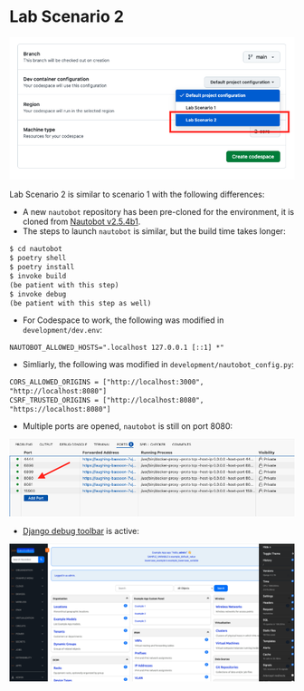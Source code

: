 # Lab Scenario 2

![scenario_2](images/scenario_2.png)

Lab Scenario 2 is similar to scenario 1 with the following differences: 

- A new `nautobot` repository has been pre-cloned for the environment, it is cloned from [Nautobot v2.5.4b1](https://github.com/nautobot/nautobot/). 
- The steps to launch `nautobot` is similar, but the build time takes longer: 

```
$ cd nautobot
$ poetry shell
$ poetry install
$ invoke build
(be patient with this step)
$ invoke debug
(be patient with this step as well)
```

- For Codespace to work, the following was modified in `development/dev.env`: 

```
NAUTOBOT_ALLOWED_HOSTS=".localhost 127.0.0.1 [::1] *"
```

- Simliarly, the following was modified in `development/nautobot_config.py`: 

```
CORS_ALLOWED_ORIGINS = ["http://localhost:3000", "http://localhost:8080"]
CSRF_TRUSTED_ORIGINS = ["http://localhost:8080", "https://localhost:8080"] 
```

- Multiple ports are opened, `nautobot` is still on port 8080: 

![port_8080](images/port_8080.png)

- [Django debug toolbar](https://django-debug-toolbar.readthedocs.io/en/latest/) is active: 

![django_debug_toolbar](images/django_debug_toolbar.png)